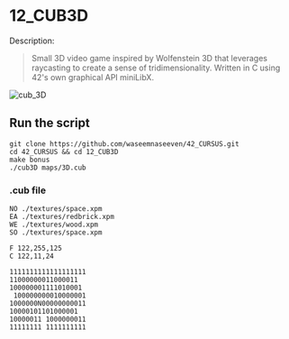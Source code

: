 # 12_CUB3D

Description:
> Small 3D video game inspired by Wolfenstein 3D that leverages raycasting to create a sense of tridimensionality. Written in C using 42's own graphical API miniLibX.

![cub_3D](cub.gif)

## Run the script

```
git clone https://github.com/waseemnaseeven/42_CURSUS.git
cd 42_CURSUS && cd 12_CUB3D
make bonus
./cub3D maps/3D.cub
```

### .cub file

```
NO ./textures/space.xpm
EA ./textures/redbrick.xpm
WE ./textures/wood.xpm
SO ./textures/space.xpm

F 122,255,125
C 122,11,24

1111111111111111111
11000000011000011
100000001111010001
 100000000010000001
1000000N00000000011
10000101101000001
10000011 1000000011
11111111 1111111111

```
